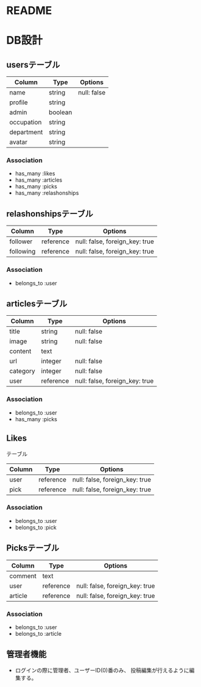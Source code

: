 # README

# DB設計

## usersテーブル

|Column|Type|Options|
|------|----|-------|
|name|string|null: false|
|profile|string|
|admin|boolean|
|occupation|string|
|department|string|
|avatar|string|

### Association
- has_many :likes
- has_many :articles
- has_many :picks
- has_many  :relashonships

## relashonshipsテーブル

|Column|Type|Options|
|------|----|-------|
|follower|reference|null: false, foreign_key: true|
|following|reference|null: false, foreign_key: true|

### Association
- belongs_to :user

## articlesテーブル

|Column|Type|Options|
|------|----|-------|
|title|string|null: false|
|image|string|null: false|
|content|text|
|url|integer|null: false|
|category|integer|null: false|
|user|reference|null: false, foreign_key: true|

### Association
- belongs_to :user
- has_many :picks

## Likes

テーブル

|Column|Type|Options|
|------|----|-------|
|user|reference|null: false, foreign_key: true|
|pick|reference|null: false, foreign_key: true|

### Association
- belongs_to :user
- belongs_to :pick


## Picksテーブル

|Column|Type|Options|
|------|----|-------|
|comment|text|
|user|reference|null: false, foreign_key: true|
|article|reference|null: false, foreign_key: true|

### Association
- belongs_to :user
- belongs_to :article

## 管理者機能

- ログインの際に管理者、ユーザーID(0)番のみ、
  投稿編集が行えるように編集する。




